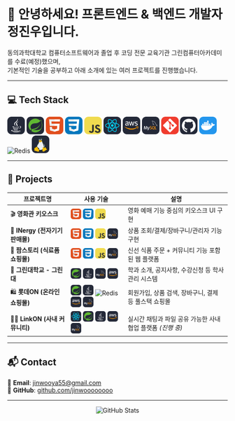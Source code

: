 # 👋 안녕하세요! 프론트엔드 & 백엔드 개발자 정진우입니다.

동의과학대학교 컴퓨터소프트웨어과 졸업 후 코딩 전문 교육기관 그린컴퓨터아카데미를 수료(예정)했으며,<br/>
기본적인 기술을 공부하고 아래 소개에 있는 여러 프로젝트를 진행했습니다.

---

## 💻 Tech Stack

<p align="left">
  <img src="https://raw.githubusercontent.com/tandpfun/skill-icons/main/icons/Java-Dark.svg" height="40" alt="Java"/>
  <img src="https://raw.githubusercontent.com/tandpfun/skill-icons/main/icons/Spring-Dark.svg" height="40" alt="Spring Boot"/>
  <img src="https://raw.githubusercontent.com/tandpfun/skill-icons/main/icons/HTML.svg" height="40" alt="HTML"/>
  <img src="https://raw.githubusercontent.com/tandpfun/skill-icons/main/icons/CSS.svg" height="40" alt="CSS"/>
  <img src="https://raw.githubusercontent.com/tandpfun/skill-icons/main/icons/JavaScript.svg" height="40" alt="JavaScript"/>
  <img src="https://raw.githubusercontent.com/tandpfun/skill-icons/main/icons/React-Dark.svg" height="40" alt="React"/>
  <img src="https://raw.githubusercontent.com/tandpfun/skill-icons/main/icons/AWS-Dark.svg" height="40" alt="AWS"/>
  <img src="https://raw.githubusercontent.com/tandpfun/skill-icons/main/icons/MySQL-Dark.svg" height="40" alt="MySQL"/>
  <img src="https://raw.githubusercontent.com/tandpfun/skill-icons/main/icons/Git.svg" height="40" alt="Git"/>
  <img src="https://raw.githubusercontent.com/tandpfun/skill-icons/main/icons/Github-Dark.svg" height="40" alt="GitHub"/>
  <img src="https://raw.githubusercontent.com/tandpfun/skill-icons/main/icons/Docker.svg" height="40" alt="Docker"/>
  <img src="https://cdn.jsdelivr.net/gh/devicons/devicon/icons/redis/redis-original.svg" width="40" alt="Redis"/>
  <img src="https://raw.githubusercontent.com/tandpfun/skill-icons/main/icons/Linux-Dark.svg" height="40" alt="Linux"/>
</p>

---

## 📁 Projects

| 프로젝트명 | 사용 기술 | 설명 |
|------------|-----------|------|
| 🎬 **영화관 키오스크** | <img src="https://raw.githubusercontent.com/tandpfun/skill-icons/main/icons/HTML.svg" width="24"/> <img src="https://raw.githubusercontent.com/tandpfun/skill-icons/main/icons/CSS.svg" width="24"/> <img src="https://raw.githubusercontent.com/tandpfun/skill-icons/main/icons/JavaScript.svg" width="24"/> | 영화 예매 기능 중심의 키오스크 UI 구현 |
| 🛒 **INergy (전자기기 판매몰)** | <img src="https://raw.githubusercontent.com/tandpfun/skill-icons/main/icons/HTML.svg" width="24"/> <img src="https://raw.githubusercontent.com/tandpfun/skill-icons/main/icons/CSS.svg" width="24"/> <img src="https://raw.githubusercontent.com/tandpfun/skill-icons/main/icons/JavaScript.svg" width="24"/> <img src="https://raw.githubusercontent.com/tandpfun/skill-icons/main/icons/MySQL-Dark.svg" width="24"/> | 상품 조회/결제/장바구니/관리자 기능 구현 |
| 🥬 **팜스토리 (식료품 쇼핑몰)** | <img src="https://raw.githubusercontent.com/tandpfun/skill-icons/main/icons/HTML.svg" width="24"/> <img src="https://raw.githubusercontent.com/tandpfun/skill-icons/main/icons/CSS.svg" width="24"/> <img src="https://raw.githubusercontent.com/tandpfun/skill-icons/main/icons/JavaScript.svg" width="24"/> <img src="https://raw.githubusercontent.com/tandpfun/skill-icons/main/icons/MySQL-Dark.svg" width="24"/> | 신선 식품 주문 + 커뮤니티 기능 포함된 웹 플랫폼 |
| 🏫 **그린대학교 - 그린대** | <img src="https://raw.githubusercontent.com/tandpfun/skill-icons/main/icons/Spring-Dark.svg" width="24"/> <img src="https://raw.githubusercontent.com/tandpfun/skill-icons/main/icons/Java-Dark.svg" width="24"/> <img src="https://raw.githubusercontent.com/tandpfun/skill-icons/main/icons/MySQL-Dark.svg" width="24"/> <img src="https://raw.githubusercontent.com/tandpfun/skill-icons/main/icons/AWS-Dark.svg" width="24"/> | 학과 소개, 공지사항, 수강신청 등 학사 관리 시스템 |
| 🛍 **롯데ON (온라인 쇼핑몰)** | <img src="https://raw.githubusercontent.com/tandpfun/skill-icons/main/icons/Spring-Dark.svg" width="24"/> <img src="https://raw.githubusercontent.com/tandpfun/skill-icons/main/icons/Java-Dark.svg" width="24"/> <img src="https://cdn.jsdelivr.net/gh/devicons/devicon/icons/redis/redis-original.svg" width="24" alt="Redis"/> <img src="https://raw.githubusercontent.com/tandpfun/skill-icons/main/icons/AWS-Dark.svg" width="24"/> <img src="https://raw.githubusercontent.com/tandpfun/skill-icons/main/icons/MySQL-Dark.svg" width="24"/> | 회원가입, 상품 검색, 장바구니, 결제 등 풀스택 쇼핑몰 |
| 🧑‍💼 **LinkON (사내 커뮤니티)** | <img src="https://raw.githubusercontent.com/tandpfun/skill-icons/main/icons/React-Dark.svg" width="24"/> <img src="https://raw.githubusercontent.com/tandpfun/skill-icons/main/icons/Spring-Dark.svg" width="24"/> <img src="https://raw.githubusercontent.com/tandpfun/skill-icons/main/icons/Java-Dark.svg" width="24"/> <img src="https://raw.githubusercontent.com/tandpfun/skill-icons/main/icons/AWS-Dark.svg" width="24"/> <img src="https://raw.githubusercontent.com/tandpfun/skill-icons/main/icons/MySQL-Dark.svg" width="24"/> | 실시간 채팅과 파일 공유 가능한 사내 협업 플랫폼 *(진행 중)* |


---

## 📬 Contact

📧 **Email**: jinwooya55@gmail.com  
🔗 **GitHub**: [github.com/jinwoooooooo](https://github.com/jinwoooooooo)  

---




<p align="center">
  <img src="https://github-readme-stats.vercel.app/api?username=Jinwoooooooo&show_icons=true&theme=radical" alt="GitHub Stats">
</p>
